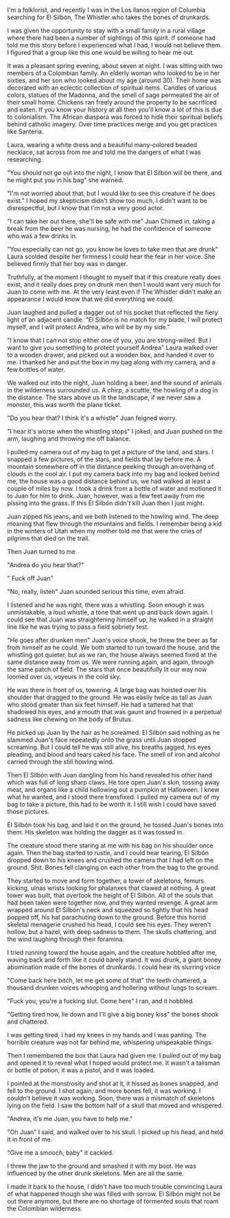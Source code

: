 I'm a folklorist, and recently I was in the Los llanos region of Columbia searching for El Silbón, The Whistler who takes the bones of drunkards.

I was given the opportunity to stay with a small family in a rural village where there had been a number of sightings of this spirit. If someone had told me this story before I experienced what I had, I would not believe them. I figured that a group like this one would be willing to hear me out.

It was a pleasant spring evening, about seven at night. I was sitting with two members of a Colombian family. An elderly woman who looked to be in her sixties, and her son who looked about my age (around 30). Their home was decorated with an eclectic collection of spiritual items. Candles of various colors, statues of the Madonna, and the smell of sage permeated the air of their small home. Chickens ran freely around the property to be sacrificed and eaten. If you know your history at all then you'll know a lot of this is due to colonialism. The African diaspora was forced to hide their spiritual beliefs behind catholic imagery. Over time practices merge and you get practices like Santeria.

Laura, wearing a white dress and a beautiful many-colored beaded necklace, sat across from me and told me the dangers of what I was researching.

"You should not go out into the night, I know that El Silbón will be there, and he might put you in his bag" she warned.

"I'm not worried about that, but I would like to see this creature if he does exist." I hoped my skepticism didn't show too much, I didn't want to be disrespectful, but I know that I'm not a very good actor.

"I can take her out there, she'll be safe with me" Juan Chimed in, taking a break from the beer he was nursing, he had the confidence of someone who was a few drinks in.

"You especially can not go, you know he loves to take men that are drunk" Laura scolded despite her firmness I could hear the fear in her voice. She believed firmly that her boy was in danger.

Truthfully, at the moment I thought to myself that if this creature really does exist, and it really does prey on drunk men then I would want very much for Juan to come with me. At the very least even if The Whistler didn't make an appearance I would know that we did everything we could.

Juan laughed and pulled a dagger out of his pocket that reflected the fiery light of an adjacent candle. "El Silbón is no match for my blade, I will protect myself, and I will protect Andrea, who will be by my side."

"I know that I can not stop either one of you, you are strong-willed. But I want to give you something to protect yourself Andrea" Laura walked over to a wooden drawer, and picked out a wooden box, and handed it over to me. I thanked her and put the box in my bag along with my camera, and a few bottles of water.

We walked out into the night, Juan holding a beer, and the sound of animals in the wilderness surrounded us. A chirp, a scuttle, the howling of a dog in the distance. The stars above us lit the landscape, if we never saw a monster, this was worth the plane ticket.

"Do you hear that? I think it's a whistle" Juan feigned worry.

"I hear it's worse when the whistling stops" I joked, and Juan pushed on the arm, laughing and throwing me off balance.

I pulled my camera out of my bag to get a picture of the land, and stars. I snapped a few pictures, of the stars, and fields that lay before me. A mountain somewhere off in the distance peeking through an overhang of clouds in the cool air. I put my camera back into my bag and looked behind me, the house was a good distance behind us, we had walked at least a couple of miles by now. I took a drink from a bottle of water and motioned it to Juan for him to drink. Juan, however, was a few feet away from me pissing into the grass. If this El Silbón didn't kill Juan then I just might.

Juan zipped his jeans, and we both listened to the howling wind. The deep moaning that flew through the mountains and fields. I remember being a kid in the winters of Utah when my mother told me that were the cries of pilgrims that died on the trail.

Then Juan turned to me

"Andrea do you hear that?"

" Fuck off Juan"

"No, really, listen" Juan sounded serious this time, even afraid.

I listened and he was right, there was a whistling. Soon enough it was unmistakable, a loud whistle, a tone that went up and back down again. I could see that Juan was straightening himself up, he walked in a straight line like he was trying to pass a field sobriety test.

"He goes after drunken men" Juan's voice shook, he threw the beer as far from himself as he could. We both started to run toward the house, and the whistling got quieter, but as we ran, the house always seemed fixed at the same distance away from us. We were running again, and again, through the same patch of field. The stars that once beautifully lit our way now loomed over us, voyeurs in the cold sky.

He was there in front of us, towering. A large bag was hoisted over his shoulder that dragged to the ground. He was easily twice as tall as Juan who stood greater than six feet himself. He had a tattered hat that shadowed his eyes, and a mouth that was gaunt and frowned in a perpetual sadness like chewing on the body of Brutus.

He picked up Juan by the hair as he screamed. El Silbón said nothing as he slammed Juan's face repeatedly onto the grass until Juan stopped screaming. But I could tell he was still alive, his breaths jagged, his eyes pleading, and blood and tears caked his face. The smell of iron and alcohol carried through the still howling wind.

Then El Silbón with Juan dangling from his hand revealed his other hand which was full of long sharp claws. He tore open Juan's skin, tossing away meat, and organs like a child hollowing out a pumpkin at Halloween. I knew what he wanted, and I stood there transfixed. I pulled my camera out of my bag to take a picture, this had to be worth it. I still wish I could have saved those pictures.

El Silbón took his bag, and laid it on the ground, he tossed Juan's bones into them. His skeleton was holding the dagger as it was tossed in.

The creature stood there staring at me with his bag on his shoulder once again. Then the bag started to rustle, and I could hear tearing, El Silbón dropped down to his knees and crushed the camera that I had left on the ground. Shit. Bones fell clanging on each other from the bag to the ground.

They started to move and form together, a tower of skeletons, femurs kicking, ulnas wrists looking for phalanxes that clawed at nothing. A great tower was built, that overtook the height of El Silbón. All of the souls that had been taken were together now, and they wanted revenge. A great arm wrapped around El Silbón's neck and squeezed so tightly that his head popped off, his hat parachuting down to the ground. Before this horrid skeletal menagerie crushed his head, I could see his eyes. They weren't hollow, but a hazel, with deep sadness to them. The skulls chattering, and the wind laughing through their foramina.

I tried running toward the house again, and the creature hobbled after me, waving back and forth like it could barely stand. It was drunk, a giant boney abomination made of the bones of drunkards. I could hear its slurring voice

"Come back here bitch, let me get some of that" the teeth chattered, a thousand drunken voices whooping and hollering without lungs to scream.

"Fuck you, you're a fucking slut. Come here" I ran, and it hobbled.

"Getting tired now, lie down and I'll give a big boney kiss" the bones shook and chattered.

I was getting tired, I had my knees in my hands and I was panting. The horrible creature was not far behind me, whispering unspeakable things.

Then I remembered the box that Laura had given me. I pulled out of my bag and opened it to reveal what I hoped would protect me. It wasn't a talisman or bottle of potion, it was a pistol, and it was loaded.

I pointed at the monstrosity and shot at it, it hissed as bones snapped, and fell to the ground. I shot again, and more bones fell, it was working. I couldn't believe it was working. Soon, there was a mismatch of skeletons lying on the field. I saw the bottom half of a skull that moved and whispered.

"Andrea, it's me Juan, you have to help me."

"Oh Juan" I said, and walked over to his skull. I picked up his head, and held it in front of me. 

"Give me a smooch, baby" it cackled. 

I threw the jaw to the ground and smashed it with my boot.  He was influenced by the other drunk skeletons. Men are all the same. 

I made it back to the house, I didn't have too much trouble convincing Laura of what happened though she was filled with sorrow.  El Silbón might not be out there anymore, but there are no shortage of tormented souls that roam the Colombian wilderness.